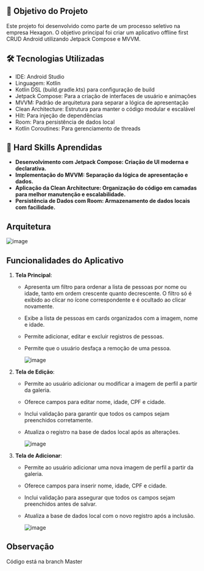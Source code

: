 ## 🎯 Objetivo do Projeto
Este projeto foi desenvolvido como parte de um processo seletivo na empresa Hexagon. O objetivo principal foi criar um aplicativo offline first CRUD Android utilizando Jetpack Compose e MVVM.

## 🛠 Tecnologias Utilizadas

- IDE: Android Studio
- Linguagem: Kotlin
- Kotlin DSL (build.gradle.kts) para configuração de build
- Jetpack Compose: Para a criação de interfaces de usuário e animações
- MVVM: Padrão de arquitetura para separar a lógica de apresentação
- Clean Architecture: Estrutura para manter o código modular e escalável
- Hilt: Para injeção de dependências
- Room: Para persistência de dados local
- Kotlin Coroutines: Para gerenciamento de threads

## 🚦 Hard Skills Aprendidas

- **Desenvolvimento com Jetpack Compose: Criação de UI moderna e declarativa.**
- **Implementação do MVVM: Separação da lógica de apresentação e dados.**
- **Aplicação da Clean Architecture: Organização do código em camadas para melhor manutenção e escalabilidade.**
- **Persistência de Dados com Room: Armazenamento de dados locais com facilidade.**


## Arquitetura
![image](https://github.com/user-attachments/assets/195ed6fb-d560-4a13-8300-4801bf5f1088)


## Funcionalidades do Aplicativo


1. **Tela Principal**: 
   - Apresenta um filtro para ordenar a lista de pessoas por nome ou idade, tanto em ordem crescente quanto decrescente. O filtro só é exibido ao clicar no ícone correspondente e é ocultado ao clicar novamente.
   - Exibe a lista de pessoas em cards organizados com a imagem, nome e idade.
   - Permite adicionar, editar e excluir registros de pessoas.
   - Permite que o usuário desfaça a remoção de uma pessoa.
  
     ![image](https://github.com/user-attachments/assets/bd2a55e2-9d01-4f56-b0c5-f00ea67f8c1b)



2. **Tela de Edição**:
   - Permite ao usuário adicionar ou modificar a imagem de perfil a partir da galeria.
   - Oferece campos para editar nome, idade, CPF e cidade.
   - Inclui validação para garantir que todos os campos sejam preenchidos corretamente.
   - Atualiza o registro na base de dados local após as alterações.
  
     ![image](https://github.com/user-attachments/assets/0df2f898-4d42-421a-a19d-2cab89e640a8)


3. **Tela de Adicionar**:
   - Permite ao usuário adicionar uma nova imagem de perfil a partir da galeria.
   - Oferece campos para inserir nome, idade, CPF e cidade.
   - Inclui validação para assegurar que todos os campos sejam preenchidos antes de salvar.
   - Atualiza a base de dados local com o novo registro após a inclusão.

     ![image](https://github.com/user-attachments/assets/1d3308bd-faa5-4bda-a9eb-2e99425dc76d)


## Observação 
Código está na branch Master
